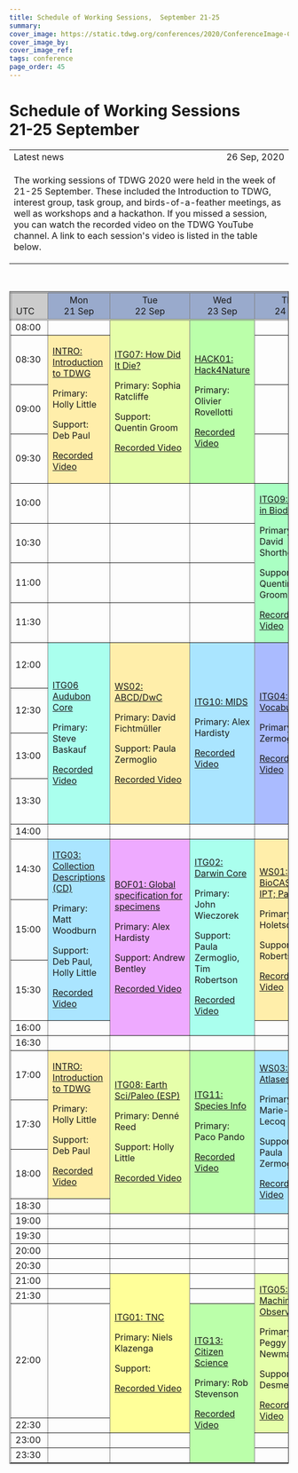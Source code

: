 ```yaml
---
title: Schedule of Working Sessions,  September 21-25
summary: 
cover_image: https://static.tdwg.org/conferences/2020/ConferenceImage-CR.jpg
cover_image_by: 
cover_image_ref: 
tags: conference
page_order: 45
---
```


# Schedule of Working Sessions<br />21-25 September

<table>
<tr> 
	<td>Latest news</td>
	<td style="text-align: right;">26 Sep, 2020 </td>
</tr>
<tr> 
	<td colspan=2><p>The working sessions of TDWG 2020 were held in the week of 21-25 September. These included the Introduction to TDWG, interest group, task group, and birds-of-a-feather meetings, as well as workshops and a hackathon.  If you missed a session, you can watch the recorded video on the TDWG YouTube channel.  A link to each session's video is listed in the table below.</p>
	</td>
</tr>
</table>
<p>&nbsp;</p>
<table border="1">
<thead>
<tr style="border-style: double;">
<td style="background-color: #cccccc; vertical-align: bottom;">UTC</td>
<td style="background-color: #99aacc; text-align: center;">Mon <br /> 21 Sep</td>
<td style="background-color: #99aacc; text-align: center;">Tue <br /> 22 Sep</td>
<td style="background-color: #99aacc; text-align: center;">Wed <br /> 23 Sep</td>
<td style="background-color: #99aacc; text-align: center;">Thu <br /> 24 Sep</td>
<td style="background-color: #99aacc; text-align: center;">Fri <br /> 25 Sep</td>
</tr>
</thead>
<tbody>
<tr>
<td>08:00</td>
<td> </td>
<td style="background-color: #e6ffaa;" rowspan="4">
  <p><a href="../working-sessions/#itg07:%20how%20did%20it%20die?">ITG07: How Did It Die?</a>
  <p>Primary: Sophia Ratcliffe</p>
  <p>Support: Quentin Groom</p>
  <p><a href="https://youtu.be/tsWXd1LWXbI" target="_blank" title="ITG07: How Did It Die?">Recorded Video</a></p>
</td>
<td style="background-color: #bbffaa;" rowspan="4">
  <p><a href="../working-sessions/#hack01:%20hack4nature">HACK01: Hack4Nature</a></p>
  <p>Primary: Olivier Rovellotti</p>
  <p><a href="https://youtu.be/xYvTEnqtGdQ" target="_blank" title="HACK01: Hack4Nature">Recorded Video</a><p></p>
</td>
<td> </td>
<td> </td>
</tr>
<tr>
<td>08:30</td>
<td style="background-color: #ffeeaa;" rowspan="3">
	<p><a href="../working-sessions/#intro:%20introduction%20to%20tdwg">INTRO: Introduction to TDWG</a></p>
	<p>Primary: Holly Little</p>
	<p>Support: Deb Paul</p>
	<p><a href="https://youtu.be/2btF029nSiI" target="_blank" title="INTRO: Introduction to TDWG (1)">Recorded Video</a></p>
</td>
<td> </td>
<td> </td>
</tr>
<tr>
<td>09:00</td>
<td> </td>
<td> </td>
</tr>
<tr>
<td>09:30</td>
<td> </td>
<td> </td>
</tr>
<tr>
<td>10:00</td>
<td> </td>
<td> </td>
<td> </td>
<td style="background-color: #aaffc3;" rowspan="4">
	<p><a href="../working-sessions/#itg09:%20people%20in%20biodiversity%20data%20task%20group">ITG09: People in Biodiv</a></p>
	<p>Primary: David Shorthouse</p>
	<p>Support: Quentin Groom</p>
	<p><a href="https://youtu.be/DiulnUoY2SI" target="_blank" title="ITG09: People in Biodiversity">Recorded Video</a><p></p>
</td>
<td> </td>
</tr>
<tr>
<td>10:30</td>
<td> </td>
<td> </td>
<td> </td>
<td> </td>
</tr>
<tr>
<td>11:00</td>
<td> </td>
<td> </td>
<td> </td>
<td> </td>
</tr>
<tr>
<td>11:30</td>
<td> </td>
<td> </td>
<td> </td>
<td> </td>
</tr>
<tr>
<td>12:00</td>
<td style="background-color: #aaffee;" rowspan="4">
	<p><a href="../working-sessions/#itg06:%20audubon%20core%20maintenance%20group%20annual%20meeting">ITG06 Audubon Core</a></p>
	<p>Primary: Steve Baskauf</p>
	<p><a href="https://youtu.be/O5A4IpIyn8w" target="_blank" title="ITG06 Audubon Core">Recorded Video</a></p>
</td>
<td style="background-color: #ffeeaa;" rowspan="4">
	<p><a href="../working-sessions/#ws02:%20abcd/dwc%20alignment%20working%20group">WS02: ABCD/DwC</a></p>
	<p>Primary: David Fichtmüller</p>
	<p>Support: Paula Zermoglio</p>
	<p><a href="https://youtu.be/aTWmsaVAVf0" target="_blank" title="WS02: ABCD/DwC">Recorded Video</a></p>
</td>
<td style="background-color: #aae5ff;" rowspan="4">
	<p><a href="../working-sessions/#itg10:%20task%20group%20on%20minimum%20information%20about%20a%20digital%20specimen%20(mids)">ITG10: MIDS</a></p>
	<p>Primary: Alex Hardisty</p>
	<p><a href="https://youtu.be/ZNdL7ttOKd8" target="_blank" title="ITG10: MIDS">Recorded Video</a></p>
</td>
<td style="background-color: #aabbff;" rowspan="4">
	<p><a href="../working-sessions/#itg04:%20best%20practices%20for%20the%20development%20of%20vocabularies%20of%20values%20(%22vocabularies%22)">ITG04: Vocabularies</a></p>
	<p>Primary: Paula Zermoglio</p>
	<p><a href="https://youtu.be/iAvaGpiO-g8" target="_blank" title="ITG04: Vocabularies">Recorded Video</a><p></p>
</td>
<td style="background-color: #e6ffaa;" rowspan="4">
	<p><a href="../working-sessions/#itg12:%20annotations%20interest%20group">ITG12: Annotations</a></p>
	<p>Primary: Paul J. Morris</p>
	<p>Support: James Macklin, Tim Robertson </p>
	<p><a href="https://youtu.be/FkYhs9lt1Ps" target="_blank" title="ITG12: Annotations">Recorded Video</a></p>
</td>
</tr>
<tr>
<td>12:30</td>
</tr>
<tr>
<td>13:00</td>
</tr>
<tr>
<td>13:30</td>
</tr>
<tr>
<td>14:00</td>
<td> </td>
<td> </td>
<td> </td>
<td> </td>
<td> </td>
</tr>
<tr>
<td>14:30</td>
<td style="background-color: #aae5ff;" rowspan="3">
	<p><a href="../working-sessions/#itg03:%20collections%20descriptions%20task%20group">ITG03: Collection Descriptions (CD)</a></p>
	<p>Primary: Matt Woodburn</p>
	<p>Support: Deb Paul, Holly Little</p>
	<p><a href="https://youtu.be/L44dWAa-tF4" target="_blank" title="CD">Recorded Video</a></p>
</td>
<td style="background-color: #eeaaff;" rowspan="4">
	<p><a href="../working-sessions/#bof01:%20converging%20digital%20specimens%20and%20extended%20specimens%20-%20towards%20a%20global%20specification">BOF01: Global specification for specimens</a></p>
	<p>Primary: Alex Hardisty</p>
	<p>Support: Andrew Bentley</p>
	<p><a href="https://youtu.be/8ljokNRkjeo" target="_blank" title="Digital Specimens">Recorded Video</a></p>
</td>
<td style="background-color: #aaffee;" rowspan="4">
	<p><a href="../working-sessions/#itg02:%20darwin%20core%20maintenance%20group">ITG02: Darwin Core</a></p>
	<p>Primary: John Wieczorek</p>
	<p>Support: Paula Zermoglio, Tim Robertson</p>
	<p><a href="https://youtu.be/ooHOxGoCm18" target="_blank" title="DwC Maintenance">Recorded Video</a></p>
</td>
<td style="background-color: #ffeeaa;" rowspan="3">
	<p><a href="../working-sessions/#ws01:%20capturing%20ideas%20for%20the%20future%20of%20biocase%20provider%20software%20and%20the%20gbif%20integrated%20publishing%20toolkit%20(ipt)">WS01: BioCASe &amp; IPT; Part 1</a></p>
	<p>Primary: Jörg Holetschek</p>
	<p>Support: Tim Robertson</p>
	<p><a href="https://youtu.be/hU1I1ER9qLw" target="_blank" title="BioCASe/IPT">Recorded Video</a><p></p>
</td>
<td style="background-color: #ffeeaa;" rowspan="3">
	<p><a href="../working-sessions/#ws01:%20capturing%20ideas%20for%20the%20future%20of%20biocase%20provider%20software%20and%20the%20gbif%20integrated%20publishing%20toolkit%20(ipt)">WS01: BioCASe &amp; IPT; Part 2</a></p>
	<p>Primary: Jörg Holetschek</p>
	<p>Support: Tim Robertson</p>
	<p><a href="https://youtu.be/l4ORGpzHKe4" target="_blank" title="WS01: BioCASe+IPT(2)">Recorded Video</a></p>
</td>
</tr>
<tr>
<td>15:00</td>
</tr>
<tr>
<td>15:30</td>
</tr>
<tr>
<td>16:00</td>
<td> </td>
<td> </td>
<td> </td>
</tr>
<tr>
<td>16:30</td>
<td> </td>
<td> </td>
<td> </td>
<td> </td>
<td> </td>
</tr>
<tr>
<td>17:00</td>
<td style="background-color: #ffeeaa;" rowspan="3">
	<p><a href="../working-sessions/#intro:%20introduction%20to%20tdwg">INTRO: Introduction to TDWG</a></p>
	<p>Primary: Holly Little</p>
	<p>Support: Deb Paul</p>
	<p><a href="https://youtu.be/YC0N0fxwBxo" target="_blank" title="INTRO: Introduction to TDWG (2)">Recorded Video</a></p>
</td>
<td style="background-color: #e6ffaa;" rowspan="4">
	<p><a href="../working-sessions/#itg08:%20earth%20science%20and%20paleobiology%20interest%20group">ITG08: Earth Sci/Paleo (ESP)</a></p>
	<p>Primary: Denné Reed</p>
	<p>Support: Holly Little</p>
	<p><a href="https://youtu.be/q9r22lXlpIA" target="_blank" title="ITG08: Earth Sci/Paleo (ESP)">Recorded Video</a></p>
</td>
<td style="background-color: #bbffaa;" rowspan="4">
	<p><a href="../working-sessions/#itg11:%20species%20information%20interest%20group">ITG11: Species Info</a></p>
	<p>Primary: Paco Pando</p>
	<p><a href="https://youtu.be/lFi82CPmC2U" target="_blank" title="ITG11: Species Information">Recorded Video</a></p>
</td>
<td style="background-color: #aae5ff;" rowspan="4">
	<p><a href="../working-sessions/#ws03:%20living%20atlases%20workshop%20for%20end%20users">WS03: Living Atlases</a></p>
	<p>Primary: Marie-Elise Lecoq</p>
	<p>Support: Paula Zermoglio </p>
	<p><a href="https://youtu.be/LVR4weoOoRQ" target="_blank" title="WS03: Living Atlases">Recorded Video</a><p></p>
</td>
<td style="background-color: #aabbff;" rowspan="4">
	<p><a href="../working-sessions/#itg14:%20genomic%20biodiversity%20interest%20group">ITG14: Genomic Biodiversity</a></p>
	<p>Primary: Ramona Walls</p>
	<p><a href="https://youtu.be/FmrV6fQwyNQ" target="_blank" title="ITG14: Genomics">Recorded Video</a></p>
</td>
</tr>
<tr>
<td>17:30</td>
</tr>
<tr>
<td>18:00</td>
</tr>
<tr>
<td>18:30</td>
<td> </td>
</tr>
<tr>
<td>19:00</td>
<td> </td>
<td> </td>
<td> </td>
<td> </td>
<td> </td>
</tr>
<tr>
<td>19:30 </td>
<td> </td>
<td> </td>
<td> </td>
<td> </td>
<td> </td>
</tr>
<tr>
<td>20:00</td>
<td> </td>
<td> </td>
<td> </td>
<td> </td>
<td> </td>
</tr>
<tr>
<td>20:30</td>
<td> </td>
<td> </td>
<td> </td>
<td> </td>
<td> </td>
</tr>
<tr>
<td>21:00</td>
<td> </td>
<td style="background-color: #ffff99;" rowspan="4">
	<p><a href="../working-sessions/#itg01:%20taxon%20names%20and%20concepts">ITG01: TNC</a></p>
	<p>Primary: Niels Klazenga</p>
	<p>Support:</p>
	<p><a href="https://youtu.be/-bQLjUP0eRc" target="_blank" title="ITG01: TNC">Recorded Video</a></p>
</td>
<td> </td>
<td style="background-color: #e6ffaa;" rowspan="4">
	<p><a href="../working-sessions/#itg05:%20machine%20observations%20interest%20group">ITG05: Machine Observations</a></p>
	<p>Primary: Peggy Newman</p>
	<p>Support: Peter Desmet</p>
	<p><a href="https://youtu.be/dxoW-miXINo" target="_blank" title="ITG05: Machine Observations">Recorded Video</a></p>
</td>
<td> </td>
</tr>
<tr>
<td>21:30</td>
<td> </td>
<td> </td>
<td> </td>
</tr>
<tr>
<td>22:00</td>
<td> </td>
<td style="background-color: #bbffaa;" rowspan="4">
	<p><a href="../working-sessions/#itg13:%20citizen%20science%20interest%20group">ITG13: Citizen Science</a></p>
	<p>Primary: Rob Stevenson</p>
	<p><a href="https://youtu.be/TxUf-krdhMw" target="_blank" title="ITG13: Citizen Science">Recorded Video</a></p>
</td>
<td> </td>
</tr>
<tr>
<td>22:30</td>
<td> </td>
<td> </td>
</tr>
<tr>
<td>23:00</td>
<td> </td>
<td> </td>
<td> </td>
<td> </td>
</tr>
<tr>
<td>23:30</td>
<td> </td>
<td> </td>
<td> </td>
<td> </td>
</tr>
</tbody>
</table>
